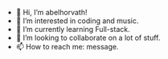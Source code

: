 - 👋 Hi, I’m abelhorvath!
- 👀 I’m interested in coding and music.
- 🌱 I’m currently learning Full-stack.
- 💞️ I’m looking to collaborate on a lot of stuff.
- 📫 How to reach me: message.

<!---
abelhorvath04/abelhorvath04 is a ✨ special ✨ repository because its `README.md` (this file) appears on your GitHub profile.
You can click the Preview link to take a look at your changes.
--->
